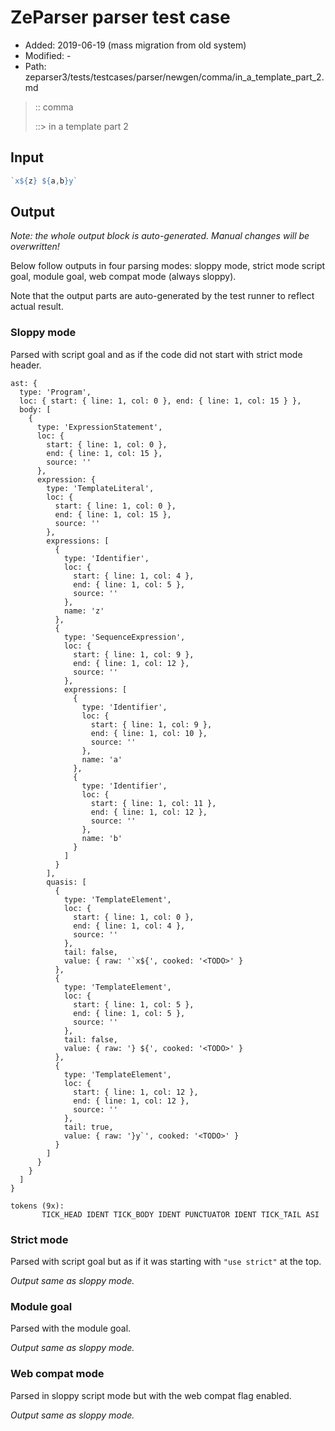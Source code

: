 # ZeParser parser test case

- Added: 2019-06-19 (mass migration from old system)
- Modified: -
- Path: zeparser3/tests/testcases/parser/newgen/comma/in_a_template_part_2.md

> :: comma
>
> ::> in a template part 2

## Input

`````js
`x${z} ${a,b}y`
`````

## Output

_Note: the whole output block is auto-generated. Manual changes will be overwritten!_

Below follow outputs in four parsing modes: sloppy mode, strict mode script goal, module goal, web compat mode (always sloppy).

Note that the output parts are auto-generated by the test runner to reflect actual result.

### Sloppy mode

Parsed with script goal and as if the code did not start with strict mode header.

`````
ast: {
  type: 'Program',
  loc: { start: { line: 1, col: 0 }, end: { line: 1, col: 15 } },
  body: [
    {
      type: 'ExpressionStatement',
      loc: {
        start: { line: 1, col: 0 },
        end: { line: 1, col: 15 },
        source: ''
      },
      expression: {
        type: 'TemplateLiteral',
        loc: {
          start: { line: 1, col: 0 },
          end: { line: 1, col: 15 },
          source: ''
        },
        expressions: [
          {
            type: 'Identifier',
            loc: {
              start: { line: 1, col: 4 },
              end: { line: 1, col: 5 },
              source: ''
            },
            name: 'z'
          },
          {
            type: 'SequenceExpression',
            loc: {
              start: { line: 1, col: 9 },
              end: { line: 1, col: 12 },
              source: ''
            },
            expressions: [
              {
                type: 'Identifier',
                loc: {
                  start: { line: 1, col: 9 },
                  end: { line: 1, col: 10 },
                  source: ''
                },
                name: 'a'
              },
              {
                type: 'Identifier',
                loc: {
                  start: { line: 1, col: 11 },
                  end: { line: 1, col: 12 },
                  source: ''
                },
                name: 'b'
              }
            ]
          }
        ],
        quasis: [
          {
            type: 'TemplateElement',
            loc: {
              start: { line: 1, col: 0 },
              end: { line: 1, col: 4 },
              source: ''
            },
            tail: false,
            value: { raw: '`x${', cooked: '<TODO>' }
          },
          {
            type: 'TemplateElement',
            loc: {
              start: { line: 1, col: 5 },
              end: { line: 1, col: 5 },
              source: ''
            },
            tail: false,
            value: { raw: '} ${', cooked: '<TODO>' }
          },
          {
            type: 'TemplateElement',
            loc: {
              start: { line: 1, col: 12 },
              end: { line: 1, col: 12 },
              source: ''
            },
            tail: true,
            value: { raw: '}y`', cooked: '<TODO>' }
          }
        ]
      }
    }
  ]
}

tokens (9x):
       TICK_HEAD IDENT TICK_BODY IDENT PUNCTUATOR IDENT TICK_TAIL ASI
`````

### Strict mode

Parsed with script goal but as if it was starting with `"use strict"` at the top.

_Output same as sloppy mode._

### Module goal

Parsed with the module goal.

_Output same as sloppy mode._

### Web compat mode

Parsed in sloppy script mode but with the web compat flag enabled.

_Output same as sloppy mode._
